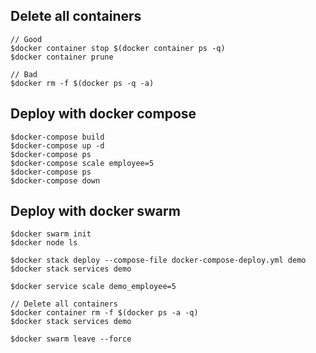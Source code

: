 ## Delete all containers
```
// Good
$docker container stop $(docker container ps -q)
$docker container prune

// Bad
$docker rm -f $(docker ps -q -a)
```

## Deploy with docker compose
```
$docker-compose build
$docker-compose up -d
$docker-compose ps
$docker-compose scale employee=5
$docker-compose ps
$docker-compose down
```

## Deploy with docker swarm
```
$docker swarm init
$docker node ls

$docker stack deploy --compose-file docker-compose-deploy.yml demo
$docker stack services demo

$docker service scale demo_employee=5

// Delete all containers
$docker container rm -f $(docker ps -a -q)
$docker stack services demo

$docker swarm leave --force
```